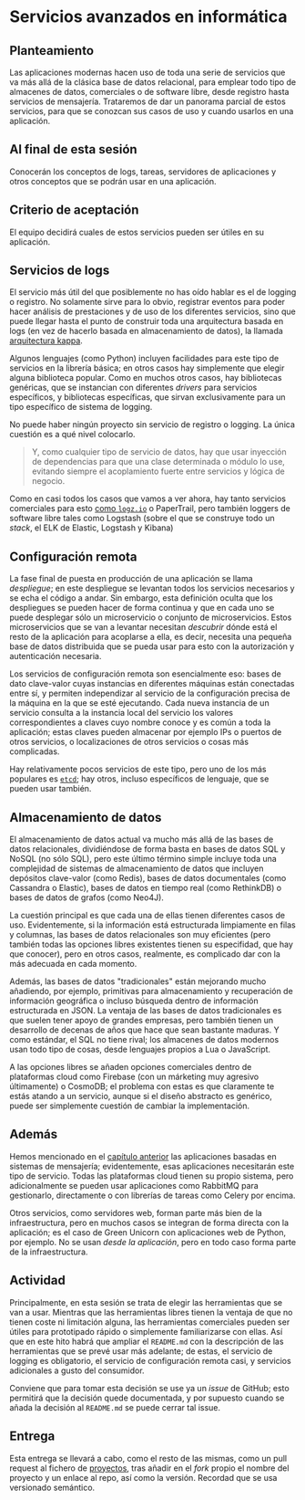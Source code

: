 # Servicios avanzados en informática


## Planteamiento

Las aplicaciones modernas hacen uso de toda una serie de servicios que
va más allá de la clásica base de datos relacional, para emplear todo
tipo de almacenes de datos, comerciales o de software libre, desde registro
hasta servicios de mensajería. Trataremos de dar un panorama parcial
de estos servicios, para que se conozcan sus casos de uso y cuando
usarlos en una aplicación.

## Al final de esta sesión

Conocerán los conceptos de logs, tareas, servidores de aplicaciones y
otros conceptos que se podrán usar en una aplicación.

## Criterio de aceptación

El equipo decidirá cuales de estos servicios pueden ser útiles en su
aplicación. 

## Servicios de logs

El servicio más útil del que posiblemente no has oído hablar es el de
logging o registro. No solamente sirve para lo obvio, registrar
eventos para poder hacer análisis de prestaciones y de uso de los
diferentes servicios, sino que puede llegar hasta el punto de
construir toda una arquitectura basada en logs (en vez de hacerlo
basada en almacenamiento de datos), la llamada [arquitectura kappa](https://milinda.pathirage.org/kappa-architecture.com/).

Algunos lenguajes (como Python) incluyen facilidades para este tipo de
servicios en la librería básica; en otros casos hay simplemente que
elegir alguna biblioteca popular. Como en muchos otros casos, hay
bibliotecas genéricas, que se instancian con diferentes *drivers* para
servicios específicos, y bibliotecas específicas, que sirvan
exclusivamente para un tipo específico de sistema de logging.

No puede haber ningún proyecto sin servicio de registro o logging. La
única cuestión es a qué nivel colocarlo.

> Y, como cualquier tipo de servicio de datos, hay que usar inyección
> de dependencias para que una clase determinada o módulo lo use,
> evitando siempre el acoplamiento fuerte entre servicios y lógica de
> negocio.

Como en casi todos los casos que vamos a ver ahora, hay tanto
servicios comerciales para esto [como `logz.io`](https://logz.io) o
PaperTrail, pero también loggers de software libre tales como Logstash
(sobre el que se construye todo un *stack*, el ELK de Elastic,
Logstash y Kibana)

## Configuración remota

La fase final de puesta en producción de una aplicación se llama
*despliegue*; en este despliegue se levantan todos los servicios
necesarios y se echa el código a andar. Sin embargo, esta definición
oculta que los despliegues se pueden hacer de forma continua y que en
cada uno se puede desplegar sólo un microservicio o conjunto de
microservicios. Estos microservicios que se van a levantar necesitan
*descubrir* dónde está el resto de la aplicación para acoplarse a
ella, es decir, necesita una pequeña base de datos distribuida que se
pueda usar para esto con la autorización y autenticación necesaria.

Los servicios de configuración remota son esencialmente eso: bases de
dato clave-valor cuyas instancias en diferentes máquinas están
conectadas entre sí, y permiten independizar al servicio de la
configuración precisa de la máquina en la que se esté ejecutando. Cada
nueva instancia de un servicio consulta a la instancia local del
servicio los valores correspondientes a claves cuyo nombre conoce y es
común a toda la aplicación; estas claves pueden almacenar por ejemplo
IPs o puertos de otros servicios, o localizaciones de otros servicios
o cosas más complicadas.

Hay relativamente pocos servicios de este tipo, pero uno de los más
populares es [`etcd`](https://etcd.io/); hay otros, incluso
específicos de lenguaje, que se pueden usar también.

## Almacenamiento de datos

El almacenamiento de datos actual va mucho más allá de las bases de
datos relacionales, dividiéndose de forma basta en bases de datos SQL
y NoSQL (no sólo SQL), pero este último término simple incluye toda
una complejidad de sistemas de almacenamiento de datos que incluyen
depósitos clave-valor (como Redis), bases de datos documentales (como
Cassandra o Elastic), bases de datos en tiempo real (como RethinkDB) o
bases de datos de grafos (como Neo4J).

La cuestión principal es que cada una de ellas tienen diferentes casos
de uso. Evidentemente, si la información está estructurada limpiamente
en filas y columnas, las bases de datos relacionales son muy
eficientes (pero también todas las opciones libres existentes tienen
su especifidad, que hay que conocer), pero en otros casos, realmente,
es complicado dar con la más adecuada en cada momento.

Además, las bases de datos "tradicionales" están mejorando mucho
añadiendo, por ejemplo, primitivas para almacenamiento y recuperación
de información geográfica o incluso búsqueda dentro de información
estructurada en JSON. La ventaja de las bases de datos tradicionales
es que suelen tener apoyo de grandes empresas, pero también tienen un
desarrollo de decenas de años que hace que sean bastante maduras. Y
como estándar, el SQL no tiene rival; los almacenes de datos modernos
usan todo tipo de cosas, desde lenguajes propios a Lua o JavaScript.

A las opciones libres se añaden opciones comerciales dentro de
plataformas cloud como Firebase (con un márketing muy agresivo
últimamente) o CosmoDB; el problema con estas es que claramente te
estás atando a un servicio, aunque si el diseño abstracto es genérico,
puede ser simplemente cuestión de cambiar la implementación.


## Además

Hemos mencionado en el [capítulo anterior](aplicaciones.md) las
aplicaciones basadas en sistemas de mensajería; evidentemente, esas
aplicaciones necesitarán este tipo de servicio. Todas las plataformas
cloud tienen su propio sistema, pero adicionalmente se pueden usar
aplicaciones como RabbitMQ para gestionarlo, directamente o con
librerías de tareas como Celery por encima.

Otros servicios, como servidores web, forman parte más bien de la
infraestructura, pero en muchos casos se integran de forma directa con
la aplicación; es el caso de Green Unicorn con aplicaciones web de
Python, por ejemplo. No se usan *desde la aplicación*, pero en todo
caso forma parte de la infraestructura.

## Actividad

Principalmente, en esta sesión se trata de elegir las herramientas que
se van a usar. Mientras que las herramientas libres tienen la ventaja
de que no tienen coste ni limitación alguna, las herramientas
comerciales pueden ser útiles para prototipado rápido o simplemente
familiarizarse con ellas. Así que en este hito habrá que ampliar el
`README.md` con la descripción de las herramientas que se prevé usar
más adelante; de estas, el servicio de logging es obligatorio, el
servicio de configuración remota casi, y servicios adicionales a gusto
del consumidor.

Conviene que para tomar esta decisión se use ya un *issue* de GitHub;
esto permitirá que la decisión quede documentada, y por supuesto
cuando se añada la decisión al `README.md` se puede cerrar tal issue.

## Entrega

Esta entrega se llevará a cabo, como el resto de las mismas, como un
pull request al fichero de [proyectos](../proyectos.md), tras añadir
en el *fork* propio el nombre del proyecto y un enlace al repo, así
como la versión. Recordad que se usa versionado semántico.

